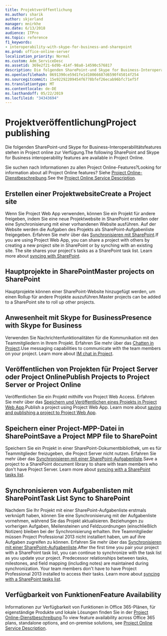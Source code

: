 ```yaml
---
title: Projektveröffentlichung
ms.author: sharik
author: skjerland
manager: mnirkhe
ms.date: 6/13/2018
audience: ITPro
ms.topic: reference
f1_keywords:
- interoperability-with-skype-for-business-and-sharepoint
ms.prod: office-online-server
localization_priority: Normal
ms.custom: Adm_ServiceDesc
ms.assetid: 369e2f21-6d9b-414f-98a8-14590c576817
description: Die folgenden SharePoint-und Skype for Business-Interoperabilitätsfeatures stehen in Project online zur Verfügung.
ms.openlocfilehash: 0691390ce59d1fe1d10066687d6590f45014f254
ms.sourcegitcommit: 15e92292209454f6778bfef26ecab96bfc71ef5f
ms.translationtype: MT
ms.contentlocale: de-DE
ms.lasthandoff: 05/22/2019
ms.locfileid: "34343694"
---
```

# <a name="project-publishing"></a><span data-ttu-id="4571b-103">Projektveröffentlichung</span><span class="sxs-lookup"><span data-stu-id="4571b-103">Project publishing</span></span>

<span data-ttu-id="4571b-104">Die folgenden SharePoint-und Skype for Business-Interoperabilitätsfeatures stehen in Project online zur Verfügung.</span><span class="sxs-lookup"><span data-stu-id="4571b-104">The following SharePoint and Skype for Business interoperability features are available in Project Online.</span></span>
  
<span data-ttu-id="4571b-105">Sie suchen nach Informationen zu allen Project Online-Features?</span><span class="sxs-lookup"><span data-stu-id="4571b-105">Looking for information about all Project Online features?</span></span> <span data-ttu-id="4571b-106">Siehe [Project Online-Dienstbeschreibung](project-online-service-description.md).</span><span class="sxs-lookup"><span data-stu-id="4571b-106">See the [Project Online Service Description](project-online-service-description.md).</span></span>
  
## <a name="create-a-project-site"></a><span data-ttu-id="4571b-107">Erstellen einer Projektwebsite</span><span class="sxs-lookup"><span data-stu-id="4571b-107">Create a Project site</span></span>
<span data-ttu-id="4571b-108"><a name="bkmk_CreateProjectsite"> </a></span><span class="sxs-lookup"><span data-stu-id="4571b-108"></span></span>

<span data-ttu-id="4571b-p102">Wenn Sie Project Web App verwenden, können Sie ein Projekt für andere freigeben, indem Sie eine neue Projektwebsite in SharePoint erstellen oder eine Synchronisierung mit einer vorhandenen Website ausführen. Auf der Website werden die Aufgaben des Projekts als SharePoint-Aufgabenliste freigegeben. Erfahren Sie mehr über das [Synchronisieren mit SharePoint](https://go.microsoft.com/fwlink/p/?LinkId=271352).</span><span class="sxs-lookup"><span data-stu-id="4571b-p102">If you are using Project Web App, you can share a project with others by creating a new project site in SharePoint or by synching with an existing site. The site shares your project's tasks as a SharePoint task list. Learn more about [syncing with SharePoint](https://go.microsoft.com/fwlink/p/?LinkId=271352).</span></span>
  
## <a name="master-projects-on-sharepoint"></a><span data-ttu-id="4571b-112">Hauptprojekte in SharePoint</span><span class="sxs-lookup"><span data-stu-id="4571b-112">Master projects on SharePoint</span></span>
<span data-ttu-id="4571b-113"><a name="bkmk_MasterprojectsonSharePoint"> </a></span><span class="sxs-lookup"><span data-stu-id="4571b-113"></span></span>

<span data-ttu-id="4571b-114">Hauptprojekte können einer SharePoint-Website hinzugefügt werden, um einen Rollup für andere Projekte auszuführen.</span><span class="sxs-lookup"><span data-stu-id="4571b-114">Master projects can be added to a SharePoint site to roll up other projects.</span></span> 
  
## <a name="presence-with-skype-for-business"></a><span data-ttu-id="4571b-115">Anwesenheit mit Skype for Business</span><span class="sxs-lookup"><span data-stu-id="4571b-115">Presence with Skype for Business</span></span>
<span data-ttu-id="4571b-116"><a name="bkmk_PresencewithLync"> </a></span><span class="sxs-lookup"><span data-stu-id="4571b-116"></span></span>

<span data-ttu-id="4571b-p103">Verwenden Sie Nachrichtenfunktionalitäten für die Kommunikation mit den Teammitgliedern in Ihrem Projekt. Erfahren Sie mehr über das [Chatten in Project](https://go.microsoft.com/fwlink/p/?LinkId=271351).</span><span class="sxs-lookup"><span data-stu-id="4571b-p103">Use messaging capabilities to communicate with the team members on your project. Learn more about [IM chat in Project](https://go.microsoft.com/fwlink/p/?LinkId=271351).</span></span>
  
## <a name="publish-projects-to-project-server-or-project-online"></a><span data-ttu-id="4571b-119">Veröffentlichen von Projekten für Project Server oder Project Online</span><span class="sxs-lookup"><span data-stu-id="4571b-119">Publish Projects to Project Server or Project Online</span></span>
<span data-ttu-id="4571b-120"><a name="bkmk_PublishProjectstoServerOnline"> </a></span><span class="sxs-lookup"><span data-stu-id="4571b-120"></span></span>

<span data-ttu-id="4571b-p104">Veröffentlichen Sie ein Projekt mithilfe von Project Web Access. Erfahren Sie mehr über das [Speichern und Veröffentlichen eines Projekts in Project Web App](https://go.microsoft.com/fwlink/p/?LinkId=271354).</span><span class="sxs-lookup"><span data-stu-id="4571b-p104">Publish a project using Project Web App. Learn more about [saving and publishing a project to Project Web App](https://go.microsoft.com/fwlink/p/?LinkId=271354).</span></span>
  
## <a name="save-a-project-mpp-file-to-sharepoint"></a><span data-ttu-id="4571b-123">Speichern einer Project-MPP-Datei in SharePoint</span><span class="sxs-lookup"><span data-stu-id="4571b-123">Save a Project MPP file to SharePoint</span></span>
<span data-ttu-id="4571b-124"><a name="bkmk_SavefiletoSharePoint"> </a></span><span class="sxs-lookup"><span data-stu-id="4571b-124"></span></span>

<span data-ttu-id="4571b-p105">Speichern Sie ein Projekt in einer SharePoint-Dokumentbibliothek, um es für Teammitglieder freizugeben, die Project Server nicht nutzen. Erfahren Sie mehr über das [Synchronisieren mit einer SharePoint-Aufgabenliste](https://go.microsoft.com/fwlink/p/?LinkId=271353).</span><span class="sxs-lookup"><span data-stu-id="4571b-p105">Save a project to a SharePoint document library to share with team members who don't have Project Server. Learn more about [syncing with a SharePoint tasks list](https://go.microsoft.com/fwlink/p/?LinkId=271353).</span></span>
  
## <a name="task-list-sync-to-sharepoint"></a><span data-ttu-id="4571b-127">Synchronisieren von Aufgabenlisten mit SharePoint</span><span class="sxs-lookup"><span data-stu-id="4571b-127">Task List Sync to SharePoint</span></span>
<span data-ttu-id="4571b-128"><a name="bkmk_TaskListSynctoSharePoint"> </a></span><span class="sxs-lookup"><span data-stu-id="4571b-128"></span></span>

<span data-ttu-id="4571b-p106">Nachdem Sie Ihr Projekt mit einer SharePoint-Aufgabenliste erstmals verknüpft haben, können Sie eine Synchronisierung mit der Aufgabenliste vornehmen, während Sie das Projekt aktualisieren. Beziehungen zu vorherigen Aufgaben, Meilensteinen und Feldzuordnungen (einschließlich Notizen) bleiben bei der Synchronisierung erhalten. Ihre Teammitglieder müssen Project Professional 2013 nicht installiert haben, um auf ihre Aufgaben zugreifen zu können. Erfahren Sie mehr über das [Synchronisieren mit einer SharePoint-Aufgabenliste](https://go.microsoft.com/fwlink/p/?LinkId=271353).</span><span class="sxs-lookup"><span data-stu-id="4571b-p106">After the first time you pair your project with a SharePoint task list, you can continue to synchronize with the task list as you update your project. Predecessor relationships between tasks, milestones, and field mapping (including notes) are maintained during synchronization. Your team members don't have to have Project Professional 2013 installed to access their tasks. Learn more about [syncing with a SharePoint tasks list](https://go.microsoft.com/fwlink/p/?LinkId=271353).</span></span>
  
## <a name="feature-availability"></a><span data-ttu-id="4571b-133">Verfügbarkeit von Funktionen</span><span class="sxs-lookup"><span data-stu-id="4571b-133">Feature Availability</span></span>
<span data-ttu-id="4571b-134"><a name="bkmk_TaskListSynctoSharePoint"> </a></span><span class="sxs-lookup"><span data-stu-id="4571b-134"></span></span>

<span data-ttu-id="4571b-135">Informationen zur Verfügbarkeit von Funktionen in Office 365-Plänen, für eigenständige Produkte und lokale Lösungen finden Sie in der [Project Online-Dienstbeschreibung](project-online-service-description.md).</span><span class="sxs-lookup"><span data-stu-id="4571b-135">To view feature availability across Office 365 plans, standalone options, and on-premise solutions, see [Project Online Service Description](project-online-service-description.md).</span></span>
  

